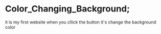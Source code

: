 # Color_Changing_Background;
it is my first website when you cllick the button it's change the background color
